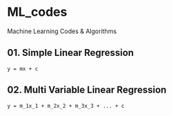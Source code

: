 # ML_codes
Machine Learning Codes &amp; Algorithms

## 01. Simple Linear Regression
```y = mx + c```

## 02. Multi Variable Linear Regression
```y = m_1x_1 + m_2x_2 + m_3x_3 + ... + c```
